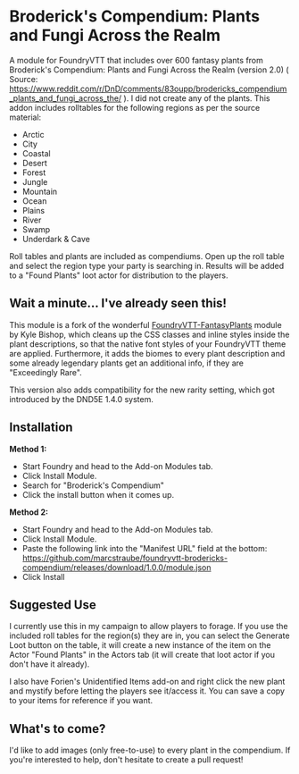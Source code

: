 # Broderick's Compendium: Plants and Fungi Across the Realm

A module for FoundryVTT that includes over 600 fantasy plants from Broderick's Compendium: Plants and Fungi Across the
Realm (version 2.0) (
Source: https://www.reddit.com/r/DnD/comments/83oupp/brodericks_compendium_plants_and_fungi_across_the/ ). I did not
create any of the plants. This addon includes rolltables for the following regions as per the source material:

* Arctic
* City
* Coastal
* Desert
* Forest
* Jungle
* Mountain
* Ocean
* Plains
* River
* Swamp
* Underdark & Cave

Roll tables and plants are included as compendiums. Open up the roll table and select the region type your party is
searching in. Results will be added to a "Found Plants" loot actor for distribution to the players.

## Wait a minute... I've already seen this!

This module is a fork of the
wonderful [FoundryVTT-FantasyPlants](https://github.com/KyleBishop/FoundryVTT-FantasyPlants) module by Kyle Bishop,
which cleans up the CSS classes and inline styles inside the plant descriptions, so that the native font styles of your
FoundryVTT theme are applied. Furthermore, it adds the biomes to every plant description and some already legendary
plants get an additional info, if they are "Exceedingly Rare".

This version also adds compatibility for the new rarity setting, which got introduced by the DND5E 1.4.0 system.

## Installation

**Method 1:**

* Start Foundry and head to the Add-on Modules tab.
* Click Install Module.
* Search for "Broderick's Compendium"
* Click the install button when it comes up.

**Method 2:**

* Start Foundry and head to the Add-on Modules tab.
* Click Install Module.
* Paste the following link into the "Manifest URL" field at the
  bottom: https://github.com/marcstraube/foundryvtt-brodericks-compendium/releases/download/1.0.0/module.json
* Click Install

## Suggested Use

I currently use this in my campaign to allow players to forage. If you use the included roll tables for the region(s)
they are in, you can select the Generate Loot button on the table, it will create a new instance of the item on the
Actor "Found Plants" in the Actors tab (it will create that loot actor if you don't have it already).

I also have Forien's Unidentified Items add-on and right click the new plant and mystify before letting the players see
it/access it. You can save a copy to your items for reference if you want.

## What's to come?

I'd like to add images (only free-to-use) to every plant in the compendium. If you're interested to help, don't hesitate
to create a pull request!